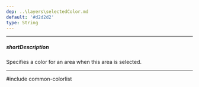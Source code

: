 ```yaml
---
dep: ..\layers\selectedColor.md
default: '#d2d2d2'
type: String
---
```

---
##### shortDescription
Specifies a color for an area when this area is selected.

---
#include common-colorlist